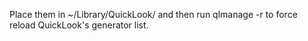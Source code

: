 Place them in ~/Library/QuickLook/ and then run qlmanage -r to force reload QuickLook's generator list.
